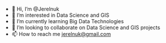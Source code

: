 - 👋 Hi, I’m @Jerelnuk
- 👀 I’m interested in Data Science and GIS
- 🌱 I’m currently learning Big Data Technologies
- 💞️ I’m looking to collaborate on Data Science and GIS projects
- 📫 How to reach me jerelnuk@gmail.com

<!---
Jerelnuk/Jerelnuk is a ✨ special ✨ repository because its `README.md` (this file) appears on your GitHub profile.
You can click the Preview link to take a look at your changes.
--->
